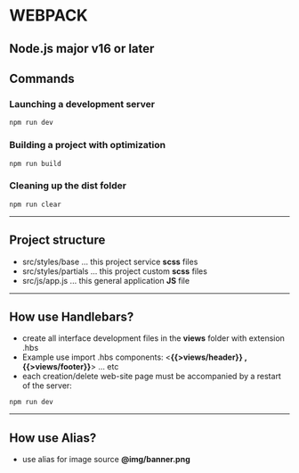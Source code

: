 # WEBPACK

## Node.js major v16 or later

## Сommands

### Launching a development server
```shell
npm run dev
```

### Building a project with optimization
```shell
npm run build
```

### Cleaning up the dist folder
```shell
npm run clear
```

---

## Project structure

- src/styles/base ... this project service **scss** files
- src/styles/partials ... this project custom **scss** files
- src/js/app.js ... this general application **JS** file

---

## How use Handlebars?

- create all interface development files in the **views** folder with extension .hbs
- Example use import .hbs components:
  <**{{>views/header}} , {{>views/footer}}**> ... etc 
- each creation/delete web-site page must be accompanied by a restart of the server:
```shell
npm run dev
```

---

## How use Alias?

- use alias for image source **@img/banner.png**